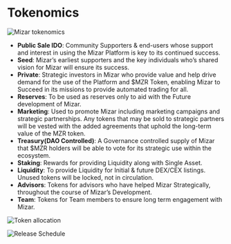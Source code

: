 # Tokenomics

![Mizar tokenomics](../../.gitbook/assets/token\_general.jpeg)

* **Public Sale IDO**: Community Supporters & end-users whose support and interest in using the Mizar Platform is key to its continued success.
* **Seed**: Mizar’s earliest supporters and the key individuals who’s shared vision for Mizar will ensure its success.&#x20;
* **Private**: Strategic investors in Mizar who provide value and help drive demand for the use of the Platform and $MZR Token, enabling Mizar to Succeed in its missions to provide automated trading for all.
* **Reserves**: To be used as reserves only to aid with the Future development of Mizar.
* **Marketing**: Used to promote Mizar including marketing campaigns and strategic partnerships. Any tokens that may be sold to strategic partners will be vested with the added agreements that uphold the long-term value of the MZR token.
* **Treasury(DAO Controlled)**: A Governance controlled supply of Mizar that $MZR holders will be able to vote for its strategic use within the ecosystem.
* **Staking**: Rewards for providing Liquidity along with Single Asset.
* **Liquidity**: To provide Liquidity for Initial & future DEX/CEX listings. Unused tokens will be locked, not in circulation.
* **Advisors**: Tokens for advisors who have helped Mizar Strategically, throughout the course of Mizar’s Development.
* **Team**: Tokens for Team members to ensure long term engagement with Mizar.

![Token allocation](<../../.gitbook/assets/Mizar\_Token Allocation.png>)

![Release Schedule](../../.gitbook/assets/token\_release.png)
